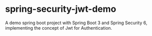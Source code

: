 # spring-security-jwt-demo
A demo spring boot project with Spring Boot 3 and Spring Security 6, implementing the concept of Jwt for Authentication.
